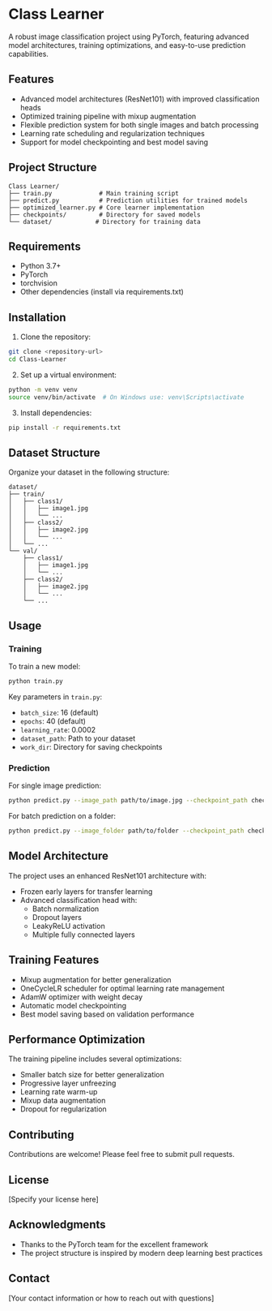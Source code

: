# Class Learner

A robust image classification project using PyTorch, featuring advanced model architectures, training optimizations, and easy-to-use prediction capabilities.

## Features

- Advanced model architectures (ResNet101) with improved classification heads
- Optimized training pipeline with mixup augmentation
- Flexible prediction system for both single images and batch processing
- Learning rate scheduling and regularization techniques
- Support for model checkpointing and best model saving

## Project Structure

```
Class Learner/
├── train.py             # Main training script
├── predict.py           # Prediction utilities for trained models
├── optimized_learner.py # Core learner implementation
├── checkpoints/         # Directory for saved models
└── dataset/            # Directory for training data
```

## Requirements

- Python 3.7+
- PyTorch
- torchvision
- Other dependencies (install via requirements.txt)

## Installation

1. Clone the repository:

```bash
git clone <repository-url>
cd Class-Learner
```

2. Set up a virtual environment:

```bash
python -m venv venv
source venv/bin/activate  # On Windows use: venv\Scripts\activate
```

3. Install dependencies:

```bash
pip install -r requirements.txt
```

## Dataset Structure

Organize your dataset in the following structure:

```
dataset/
├── train/
│   ├── class1/
│   │   ├── image1.jpg
│   │   └── ...
│   ├── class2/
│   │   ├── image2.jpg
│   │   └── ...
│   └── ...
└── val/
    ├── class1/
    │   ├── image1.jpg
    │   └── ...
    ├── class2/
    │   ├── image2.jpg
    │   └── ...
    └── ...
```

## Usage

### Training

To train a new model:

```bash
python train.py
```

Key parameters in `train.py`:

- `batch_size`: 16 (default)
- `epochs`: 40 (default)
- `learning_rate`: 0.0002
- `dataset_path`: Path to your dataset
- `work_dir`: Directory for saving checkpoints

### Prediction

For single image prediction:

```bash
python predict.py --image_path path/to/image.jpg --checkpoint_path checkpoints/best_model.pth
```

For batch prediction on a folder:

```bash
python predict.py --image_folder path/to/folder --checkpoint_path checkpoints/best_model.pth
```

## Model Architecture

The project uses an enhanced ResNet101 architecture with:

- Frozen early layers for transfer learning
- Advanced classification head with:
  - Batch normalization
  - Dropout layers
  - LeakyReLU activation
  - Multiple fully connected layers

## Training Features

- Mixup augmentation for better generalization
- OneCycleLR scheduler for optimal learning rate management
- AdamW optimizer with weight decay
- Automatic model checkpointing
- Best model saving based on validation performance

## Performance Optimization

The training pipeline includes several optimizations:

- Smaller batch size for better generalization
- Progressive layer unfreezing
- Learning rate warm-up
- Mixup data augmentation
- Dropout for regularization

## Contributing

Contributions are welcome! Please feel free to submit pull requests.

## License

[Specify your license here]

## Acknowledgments

- Thanks to the PyTorch team for the excellent framework
- The project structure is inspired by modern deep learning best practices

## Contact

[Your contact information or how to reach out with questions]
